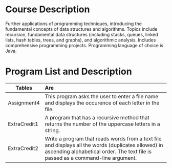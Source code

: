 # Course Description
Further applications of programming techniques, introducing the fundamental concepts of data structures and algorithms. 
Topics include recursion, fundamental data structures (including stacks, queues, linked lists, hash tables, trees, and graphs),
and algorithmic analysis. Includes comprehensive programming projects. Programming language of choice is Java.

# Program List and Description


| Tables        | Are           | 
| ------------- |:-------------| 
| Assignment4      |This program asks the user to enter a file name and displays the occurence of each letter in the file. | 
| ExtraCredit1      | A program that has a recursive method that returns the number of the uppercase letters in a string.    |  
| ExtraCredit2 | Write a program that reads words from a text file and displays all the words (duplicates allowed) in ascending alphabetical order. The text file is passed as a command-line argument.      | 

